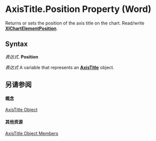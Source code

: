 
# AxisTitle.Position Property (Word)

Returns or sets the position of the axis title on the chart. Read/write  **[XlChartElementPosition](96be8751-d642-dddf-3fd0-588d6cfe7410.md)**.


## Syntax

 _表达式_. **Position**

 _表达式_ A variable that represents an **[AxisTitle](ec746a05-40df-95cc-c017-40ef150504cf.md)** object.


## 另请参阅


#### 概念


[AxisTitle Object](ec746a05-40df-95cc-c017-40ef150504cf.md)
#### 其他资源


[AxisTitle Object Members](http://msdn.microsoft.com/library/c4ea4669-3534-47ed-12dd-10d1062d005a%28Office.15%29.aspx)